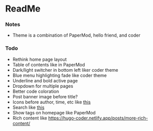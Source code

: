 # ReadMe

### Notes
 - Theme is a combination of PaperMod, hello friend, and coder

### Todo
 - Rethink home page layout
 - Table of contents like in PaperMod
 - Dark/light switcher in bottom left liker coder theme
 - Blue menu highlighting fade like coder theme
 - Underline and bold active page
 - Dropdown for multiple pages
 - Better code coloration
 - Post banner image before title?
 - Icons before author, time, etc like [this](https://hugoplate.netlify.app/blog/post-1/)
 - Search like [this](https://hugoplate.netlify.app/elements/)
 - Show tags on homepage like PaperMod
 - Rich content like https://hugo-coder.netlify.app/posts/more-rich-content/

